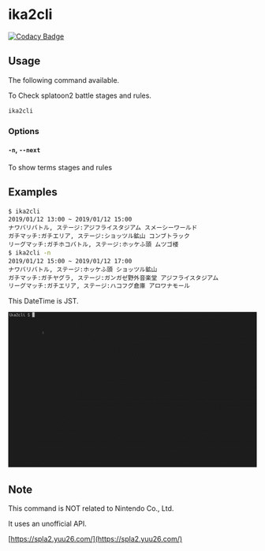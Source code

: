 # ika2cli

[![Codacy Badge](https://api.codacy.com/project/badge/Grade/897b37819dc7423297152315d6e4f021)](https://app.codacy.com/app/YutaGoto/ika2cli?utm_source=github.com&utm_medium=referral&utm_content=YutaGoto/ika2cli&utm_campaign=Badge_Grade_Dashboard)

## Usage

The following command available.

To Check splatoon2 battle stages and rules.

```sh
ika2cli
```

### Options

#### `-n`, `--next`

To show terms stages and rules

## Examples

```sh
$ ika2cli
2019/01/12 13:00 ~ 2019/01/12 15:00
ナワバリバトル, ステージ:アジフライスタジアム スメーシーワールド
ガチマッチ:ガチエリア, ステージ:ショッツル鉱山 コンブトラック
リーグマッチ:ガチホコバトル, ステージ:ホッケふ頭 ムツゴ楼
$ ika2cli -n
2019/01/12 15:00 ~ 2019/01/12 17:00
ナワバリバトル, ステージ:ホッケふ頭 ショッツル鉱山
ガチマッチ:ガチヤグラ, ステージ:ガンガゼ野外音楽堂 アジフライスタジアム
リーグマッチ:ガチエリア, ステージ:ハコフグ倉庫 アロワナモール
```

This DateTime is JST.

![example.giff](https://raw.githubusercontent.com/YutaGoto/ika2cli/master/example.gif)

## Note

This command is NOT related to Nintendo Co., Ltd.

It uses an unofficial API.

[https://spla2.yuu26.com/](https://spla2.yuu26.com/)
